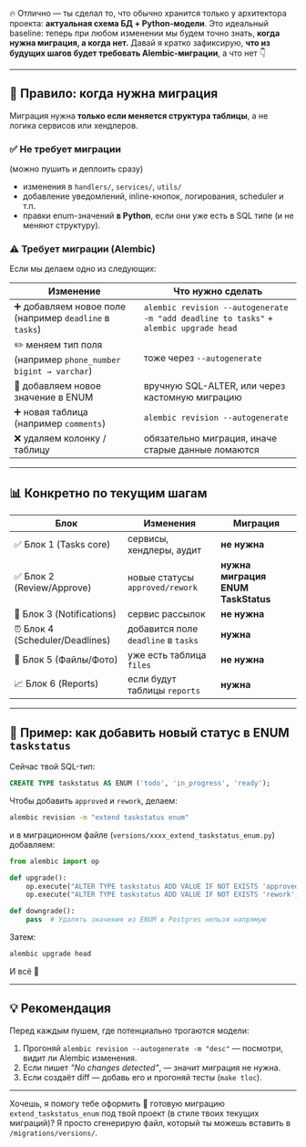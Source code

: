 🔥 Отлично — ты сделал то, что обычно хранится только у архитектора проекта: **актуальная схема БД + Python-модели**.
Это идеальный baseline: теперь при любом изменении мы будем точно знать, **когда нужна миграция, а когда нет.**
Давай я кратко зафиксирую, **что из будущих шагов будет требовать Alembic-миграции**, а что нет 👇

---

## 🧠 Правило: когда нужна миграция

Миграция нужна **только если меняется структура таблицы**, а не логика сервисов или хендлеров.

### ✅ Не требует миграции

(можно пушить и деплоить сразу)

* изменения в `handlers/`, `services/`, `utils/`
* добавление уведомлений, inline-кнопок, логирования, scheduler и т.п.
* правки enum-значений **в Python**, если они уже есть в SQL типе (и не меняют структуру).

### ⚠️ Требует миграции (Alembic)

Если мы делаем одно из следующих:

| Изменение                                                     | Что нужно сделать                                                                     |
| ------------------------------------------------------------- | ------------------------------------------------------------------------------------- |
| ➕ добавляем новое поле (например `deadline` в `tasks`)        | `alembic revision --autogenerate -m "add deadline to tasks"` + `alembic upgrade head` |
| ✏️ меняем тип поля (например `phone_number bigint → varchar`) | тоже через `--autogenerate`                                                           |
| 🔄 добавляем новое значение в ENUM                            | вручную SQL-ALTER, или через кастомную миграцию                                       |
| ➕ новая таблица (например `comments`)                         | `alembic revision --autogenerate`                                                     |
| ❌ удаляем колонку / таблицу                                   | обязательно миграция, иначе старые данные ломаются                                    |

---

## 📊 Конкретно по текущим шагам

| Блок                           | Изменения                           | Миграция                           |
| ------------------------------ | ----------------------------------- | ---------------------------------- |
| ✅ Блок 1 (Tasks core)          | сервисы, хендлеры, аудит            | **не нужна**                       |
| ✅ Блок 2 (Review/Approve)      | новые статусы `approved/rework`     | **нужна миграция ENUM TaskStatus** |
| 🚀 Блок 3 (Notifications)      | сервис рассылок                     | **не нужна**                       |
| ⏰ Блок 4 (Scheduler/Deadlines) | добавится поле `deadline` в `tasks` | **нужна**                          |
| 📸 Блок 5 (Файлы/Фото)         | уже есть таблица `files`            | **не нужна**                       |
| 📈 Блок 6 (Reports)            | если будут таблицы `reports`        | **нужна**                          |

---

## 🧩 Пример: как добавить новый статус в ENUM `taskstatus`

Сейчас твой SQL-тип:

```sql
CREATE TYPE taskstatus AS ENUM ('todo', 'in_progress', 'ready');
```

Чтобы добавить `approved` и `rework`, делаем:

```bash
alembic revision -m "extend taskstatus enum"
```

и в миграционном файле (`versions/xxxx_extend_taskstatus_enum.py`) добавляем:

```python
from alembic import op

def upgrade():
    op.execute("ALTER TYPE taskstatus ADD VALUE IF NOT EXISTS 'approved';")
    op.execute("ALTER TYPE taskstatus ADD VALUE IF NOT EXISTS 'rework';")

def downgrade():
    pass  # Удалять значения из ENUM в Postgres нельзя напрямую
```

Затем:

```bash
alembic upgrade head
```

И всё 🚀

---

## 💡 Рекомендация

Перед каждым пушем, где потенциально трогаются модели:

1. Прогоняй `alembic revision --autogenerate -m "desc"` — посмотри, видит ли Alembic изменения.
2. Если пишет *"No changes detected"*, — значит миграция не нужна.
3. Если создаёт diff — добавь его и прогоняй тесты (`make tloc`).

---

Хочешь, я помогу тебе оформить 🧩 готовую миграцию `extend_taskstatus_enum` под твой проект (в стиле твоих текущих миграций)?
Я просто сгенерирую файл, который ты можешь вставить в `/migrations/versions/`.
